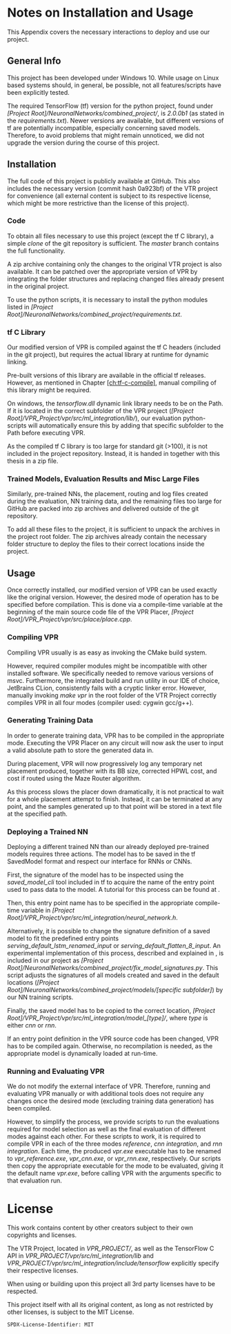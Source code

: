 Notes on Installation and Usage
===============================

This Appendix covers the necessary interactions to deploy and use our
project.

General Info
------------

This project has been developed under Windows 10. While usage on Linux
based systems should, in general, be possible, not all features/scripts
have been explicitly tested.

The required TensorFlow (tf) version for the python project,
found under *\[Project Root\]/NeuronalNetworks/combined\_project/*, is
*2.0.0b1* (as stated in the *requirements.txt*). Newer versions are
available, but different versions of tf are potentially incompatible,
especially concerning saved models. Therefore, to avoid problems that
might remain unnoticed, we did not upgrade the version during the course
of this project.

Installation
------------

The full code of this project is publicly available at GitHub. This also
includes the necessary version (commit hash 0a923bf) of the VTR project for
convenience (all external content is subject to its respective license,
which might be more restrictive than the license of this project).

### Code

To obtain all files necessary to use this project (except the tf C library), a
simple *clone* of the git repository is sufficient. The *master* branch
contains the full functionality.

A zip archive containing only the changes to the original VTR project is
also available. It can be patched over the appropriate version of VPR by
integrating the folder structures and replacing changed files already
present in the original project.

To use the python scripts, it is necessary to install the python modules
listed in *\[Project
Root\]/NeuronalNetworks/combined\_project/requirements.txt*.

### tf C Library

Our modified version of VPR is compiled against the tf C headers
(included in the git project), but requires the actual library at
runtime for dynamic linking.

Pre-built versions of this library are available in the official tf releases.
However, as mentioned in Chapter
<a href="#ch:tf-c-compile" data-reference-type="ref" data-reference="ch:tf-c-compile">[ch:tf-c-compile]</a>,
manual compiling of this library might be required.

On windows, the *tensorflow.dll* dynamic link library needs to be on the
Path. If it is located in the correct subfolder of the VPR project
(*\[Project Root\]/VPR\_Project/vpr/src/ml\_integration/lib/*), our
evaluation python-scripts will automatically ensure this by adding that
specific subfolder to the Path before executing VPR.

As the compiled tf C library is too large for
standard git (&gt;100), it is not included in the project repository.
Instead, it is handed in together with this thesis in a zip file.

### Trained Models, Evaluation Results and Misc Large Files

Similarly, pre-trained NNs, the placement, routing and log
files created during the evaluation, NN training data, and the remaining
files too large for GitHub are packed into zip archives and delivered
outside of the git repository.

To add all these files to the project, it is sufficient to unpack the
archives in the project root folder. The zip archives already contain
the necessary folder structure to deploy the files to their correct
locations inside the project.

Usage
-----

Once correctly installed, our modified version of VPR can be used
exactly like the original version. However, the desired mode of
operation has to be specified before compilation. This is done via a
compile-time variable at the beginning of the main source code file of
the VPR
Placer, *\[Project Root\]/VPR\_Project/vpr/src/place/place.cpp*.

### Compiling VPR

Compiling VPR usually is as easy as invoking
the CMake build system.

However, required compiler modules might be incompatible with other
installed software. We specifically needed to remove various versions of
msvc.
Furthermore, the integrated build and run utility in our IDE of choice,
JetBrains CLion, consistently fails with a cryptic linker error.
However, manually invoking *make vpr* in the root folder of the VTR Project
correctly compiles VPR in all four modes (compiler
used: cygwin gcc/g++).

### Generating Training Data

In order to generate training data, VPR has to be compiled in the
appropriate mode. Executing the VPR Placer on any circuit will now
ask the user to input a valid absolute path to store the generated data
in.

During placement, VPR will now progressively log any
temporary net placement produced, together with its BB size,
corrected HPWL cost, and cost if routed using
the Maze Router algorithm.

As this process slows the placer down dramatically, it is not practical
to wait for a whole placement attempt to finish. Instead, it can be
terminated at any point, and the samples generated up to that point will
be stored in a text file at the specified path.

### Deploying a Trained NN

Deploying a different trained NN than our already deployed
pre-trained models requires three actions. The model has to be saved in
the tf
SavedModel format and respect our interface for RNNs or CNNs.

First, the signature of the model has to be inspected using the
*saved\_model\_cli* tool included in tf to acquire the name of the entry
point used to pass data to the model. A tutorial for this process can be
found at .

Then, this entry point name has to be specified in the appropriate
compile-time variable in *\[Project
Root\]/VPR\_Project/vpr/src/ml\_integration/neural\_network.h*.

Alternatively, it is possible to change the signature definition of a
saved model to fit the predefined entry points
*serving\_default\_lstm\_renamed\_input* or
*serving\_default\_flatten\_8\_input*. An experimental implementation of
this process, described and explained in , is included in our project as
*\[Project
Root\]/NeuronalNetworks/combined\_project/fix\_model\_signatures.py*.
This script adjusts the signatures of all models created and saved in
the default locations (*\[Project
Root\]/NeuronalNetworks/combined\_project/models/\[specific
subfolder\]*) by our NN training scripts.

Finally, the saved model has to be copied to the correct location,
*\[Project
Root\]/VPR\_Project/vpr/src/ml\_integration/model\_\[type\]/*, where
*type* is either *cnn* or *rnn*.

If an entry point definition in the VPR source code has been changed,
VPR has
to be compiled again. Otherwise, no recompilation is needed, as the
appropriate model is dynamically loaded at run-time.

### Running and Evaluating VPR

We do not modify the external interface of VPR. Therefore, running and
evaluating VPR manually or with additional
tools does not require any changes once the desired mode (excluding
training data generation) has been compiled.

However, to simplify the process, we provide scripts to run the
evaluations required for model selection as well as the final evaluation
of different modes against each other. For these scripts to work, it is
required to compile VPR in each of the three modes
*reference*, *cnn integration*, and *rnn integration*. Each time, the
produced *vpr.exe* executable has to be renamed to *vpr\_reference.exe*,
*vpr\_cnn.exe*, or *vpr\_rnn.exe*, respectively. Our scripts then copy
the appropriate executable for the mode to be evaluated, giving it the
default name *vpr.exe*, before calling VPR with the arguments specific to
that evaluation run.

License
=======

This work contains content by other creators subject to their own copyrights and licenses. 

The VTR Project, located in *VPR_PROJECT/*, as well as the TensorFlow C API in *VPR_PROJECT/vpr/src/ml_integration/lib* and *VPR_PROJECT/vpr/src/ml_integration/include/tensorflow* explicitly specify their respective licenses.

When using or building upon this project all 3rd party licenses have to be respected.

This project itself with all its original content, as long as not restricted by other licenses, is subject to the MIT License.

`SPDX-License-Identifier: MIT`
